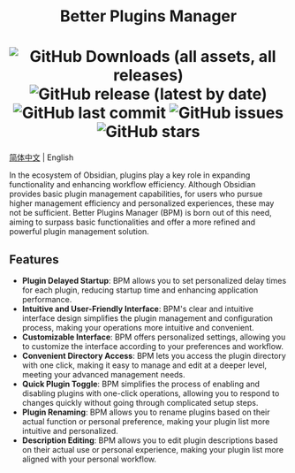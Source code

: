 <div align="center">
	<h1>Better Plugins Manager<h1>
	<img src="https://img.shields.io/github/downloads/0011000000110010/obsidian-manager/total" alt="GitHub Downloads (all assets, all releases)" />
	<img src="https://img.shields.io/github/v/release/0011000000110010/obsidian-manager" alt="GitHub release (latest by date)" />
	<img src="https://img.shields.io/github/last-commit/0011000000110010/obsidian-manager" alt="GitHub last commit" />
	<img src="https://img.shields.io/github/issues/0011000000110010/obsidian-manager" alt="GitHub issues" />
	<img src="https://img.shields.io/github/stars/0011000000110010/obsidian-manager?style=social" alt="GitHub stars" />
</div>

[简体中文](https://github.com/0011000000110010/obsidian-manager/blob/main/README_CN.md) | English

In the ecosystem of Obsidian, plugins play a key role in expanding functionality and enhancing workflow efficiency. Although Obsidian provides basic plugin management capabilities, for users who pursue higher management efficiency and personalized experiences, these may not be sufficient. Better Plugins Manager (BPM) is born out of this need, aiming to surpass basic functionalities and offer a more refined and powerful plugin management solution.

## Features

- **Plugin Delayed Startup**: BPM allows you to set personalized delay times for each plugin, reducing startup time and enhancing application performance.
- **Intuitive and User-Friendly Interface**: BPM's clear and intuitive interface design simplifies the plugin management and configuration process, making your operations more intuitive and convenient.
- **Customizable Interface**: BPM offers personalized settings, allowing you to customize the interface according to your preferences and workflow.
- **Convenient Directory Access**: BPM lets you access the plugin directory with one click, making it easy to manage and edit at a deeper level, meeting your advanced management needs.
- **Quick Plugin Toggle**: BPM simplifies the process of enabling and disabling plugins with one-click operations, allowing you to respond to changes quickly without going through complicated setup steps.
- **Plugin Renaming**: BPM allows you to rename plugins based on their actual function or personal preference, making your plugin list more intuitive and personalized.
- **Description Editing**: BPM allows you to edit plugin descriptions based on their actual use or personal experience, making your plugin list more aligned with your personal workflow.
